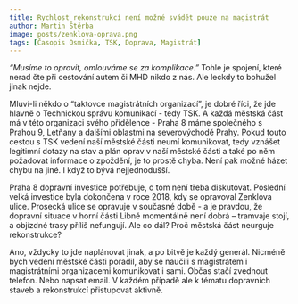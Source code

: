 ```yaml
---
title: Rychlost rekonstrukcí není možné svádět pouze na magistrát
author: Martin Štěrba
image: posts/zenklova-oprava.png
tags: [Časopis Osmička, TSK, Doprava, Magistrát]
---
```


*“Musíme to opravit, omlouváme se za komplikace.”* Tohle je spojení, které nerad čte při cestování autem či MHD nikdo z nás. Ale leckdy to bohužel jinak nejde.

Mluví-li někdo o “taktovce magistrátních organizací”, je dobré říci, že jde hlavně o Technickou správu komunikací - tedy TSK. A každá městská část má v této organizaci svého přidělence - Praha 8 máme společného s Prahou 9, Letňany a dalšími oblastmi na severovýchodě Prahy. Pokud touto cestou s TSK vedení naší městské části neumí komunikovat, tedy vznášet legitimní dotazy na stav a plán oprav v naší městské části a také po něm požadovat informace o zpoždění, je to prostě chyba. Není pak možné házet chybu na jiné. I když to bývá nejjednodušší.

Praha 8 dopravní investice potřebuje, o tom není třeba diskutovat. Poslední velká investice byla dokončena v roce 2018, kdy se opravoval Zenklova ulice. Prosecká ulice se opravuje v současné době - a je pravdou, že dopravní situace v horní části Libně momentálně není dobrá – tramvaje stojí, a objízdné trasy příliš nefungují. Ale co dál? Proč městská část neurguje rekonstrukce?

Ano, vždycky to jde naplánovat jinak, a po bitvě je každý generál. Nicméně bych vedení městské části poradil, aby se naučili s magistrátem i magistrátními organizacemi komunikovat i sami. Občas stačí zvednout telefon. Nebo napsat email. V každém případě ale k tématu dopravních staveb a rekonstrukcí přistupovat aktivně.

